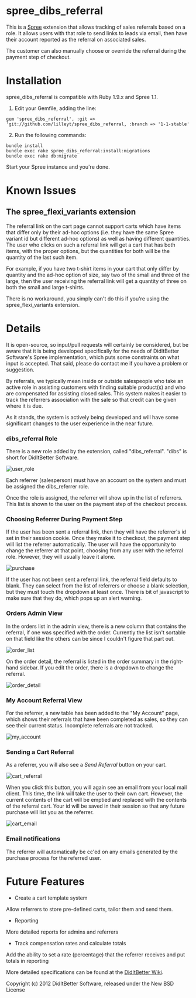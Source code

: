 spree_dibs_referral
===================

This is a [Spree] extension that allows tracking of sales referrals
based on a role.  It allows users with that role to send links to leads
via email, then have their account reported as the referral on
associated sales.

The customer can also manually choose or override the referral during
the payment step of checkout.

Installation
============

spree_dibs_referral is compatible with Ruby 1.9.x and Spree 1.1.

1. Edit your Gemfile, adding the line:

`gem 'spree_dibs_referral', :git => 'git://github.com/lilleyt/spree_dibs_referral, :branch => '1-1-stable'`

2. Run the following commands:

```
bundle install
bundle exec rake spree_dibs_referral:install:migrations
bundle exec rake db:migrate
```

Start your Spree instance and you're done.

Known Issues
============

The spree_flexi_variants extension
----------------------------------

The referral link on the cart page cannot support carts which have items
that differ only by their ad-hoc options (i.e. they have the same Spree
variant id but different ad-hoc options) as well as having different
quantities.  The user who clicks on such a referral link will get a cart
that has both items, with the proper options, but the quantities for
both will be the quantity of the last such item.

For example, if you have two t-shirt items in your cart that only differ
by quantity and the ad-hoc option of size, say two of the small and
three of the large, then the user receiving the referral link will get a
quantity of three on both the small and large t-shirts.

There is no workaround, you simply can't do this if you're using the
spree_flexi_variants extension.

Details
=======

It is open-source, so input/pull requests will certainly be considered,
but be aware that it is being developed specifically for the needs of
DidItBetter Software's Spree implementation, which puts some
constraints on what input is accepted.  That said, please do contact
me if you have a problem or suggestion.

By referrals, we typically mean inside or outside salespeople who take
an active role in assisting customers with finding suitable product(s)
and who are compensated for assisting closed sales.  This system makes
it easier to track the referrers association with the sale so that
credit can be given where it is due.

As it stands, the system is actively being developed and will have some
significant changes to the user experience in the near future.

### dibs_referral Role

There is a new role added by the extension, called "dibs_referral".
"dibs" is short for DidItBetter Software.

![user_role]

Each referrer (salesperson) must have an account on the system and must
be assigned the dibs_referrer role.

Once the role is assigned, the referrer will show up in the list of
referrers.  This list is shown to the user on the payment step of the
checkout process.

### Choosing Referrer During Payment Step

If the user has been sent a referral link, then they will have the
referrer's id set in their session cookie.  Once they make it to
checkout, the payment step will list the referrer automatically.  The
user will have the opportunity to change the referrer at that point,
choosing from any user with the referral role.  However, they will
usually leave it alone.

![purchase]

If the user has not been sent a referral link, the referral field
defaults to blank.  They can select from the list of referrers or choose
a blank selection, but they must touch the dropdown at least once.
There is bit of javascript to make sure that they do, which pops up an
alert warning.

### Orders Admin View

In the orders list in the admin view, there is a new column that
contains the referral, if one was specified with the order.  Currently
the list isn't sortable on that field like the others can be since I
couldn't figure that part out.

![order_list]

On the order detail, the referral is listed in the order summary in the
right-hand sidebar.  If you edit the order, there is a dropdown to
change the referral.

![order_detail]

### My Account Referral View

For the referrer, a new table has been added to the "My Account" page,
which shows their referrals that have been completed as sales, so
they can see their current status.  Incomplete referrals are not
tracked.

![my_account]

### Sending a Cart Referral

As a referrer, you will also see a _Send Referral_ button on your cart.

![cart_referral]

When you click this button, you will again see an email from your local
mail client.  This time, the link will take the user to their own cart.
However, the current contents of the cart will be emptied and replaced
with the contents of the referral cart.  Your id will be saved in their
session so that any future purchase will list you as the referrer.

![cart_email]

### Email notifications

The referrer will automatically be cc'ed on any emails generated by the
purchase process for the referred user.

Future Features
===============

* Create a cart template system

Allow referrers to store pre-defined carts, tailor them and send them.

* Reporting

More detailed reports for admins and referrers

* Track compensation rates and calculate totals

Add the ability to set a rate (percentage) that the referrer receives
and put totals in reporting

More detailed specifications can be found at the [DidItBetter Wiki].

Copyright (c) 2012 DidItBetter Software, released under the New BSD
License

[Spree]: http://spreecommerce.com/
[user_role]: https://github.com/downloads/lilleyt/spree_dibs_referral/user_role.png
[purchase]: https://github.com/downloads/lilleyt/spree_dibs_referral/purchase.png
[order_list]: https://github.com/downloads/lilleyt/spree_dibs_referral/order_list.png
[order_detail]: https://github.com/downloads/lilleyt/spree_dibs_referral/order_detail.png
[my_account]: https://github.com/downloads/lilleyt/spree_dibs_referral/my_account.png
[cart_referral]: https://github.com/downloads/lilleyt/spree_dibs_referral/cart_referral.png
[cart_email]: https://github.com/downloads/lilleyt/spree_dibs_referral/cart_email.png
[DidItBetter Wiki]: http://wiki.diditbetter.com/doku.php?id=Agent_Modules:Agent_Modules

